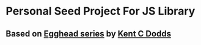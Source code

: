 # Personal Seed Project For JS Library

## Based on [Egghead series](https://egghead.io/series/how-to-write-an-open-source-javascript-library) by [Kent C Dodds](https://github.com/kentcdodds)
